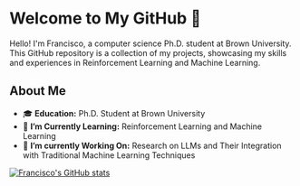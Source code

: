 # Welcome to My GitHub 🤖

Hello! I'm Francisco, a computer science Ph.D. student at Brown University. This GitHub repository is a collection of my projects, showcasing my skills and experiences in Reinforcement Learning and Machine Learning.

## About Me

- 🎓 **Education:** Ph.D. Student at Brown University
- 🌱 **I’m Currently Learning:** Reinforcement Learning and Machine Learning
- 🔭 **I’m currently Working On:** Research on LLMs and Their Integration with Traditional Machine Learning Techniques


[![Francisco's GitHub stats](https://github-readme-stats.vercel.app/api?username=fpiedrah)](https://github.com/anuraghazra/github-readme-stats)
